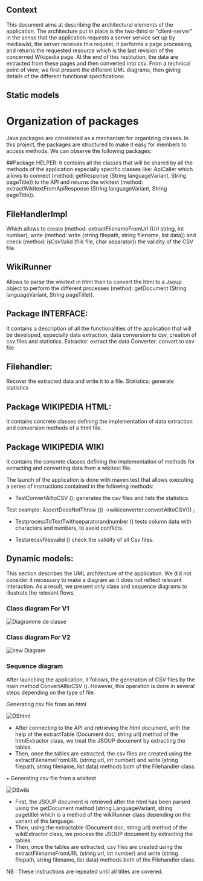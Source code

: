   ## Context
  This document aims at describing the architectural elements of the application.
  The architecture put in place is the two-third or "client-server" in the sense that the application requests a server service set up by mediawiki, the server receives this request, it performs a page processing, and returns the requested resource which is the last revision of the concerned Wikipedia page. At the end of this restitution, the data are extracted from these pages and then converted into csv.
  From a technical point of view, we first present the different UML diagrams, then giving details of the different functional specifications.


## Static models

# Organization of packages

Java packages are considered as a mechanism for organizing classes.
In this project, the packages are structured to make it easy for members to access methods. 
We can observe the following packages: 

##Package HELPER: it contains all the classes that will be shared by all the methods of the application especially specific classes like:
 ApiCaller which allows to connect (method: getResponse (String languageVariant, String pageTitle)) to the API and returns the wikitext (method: extractWikitextFromApiResponse (String languageVariant, String pageTitle)).

## FileHandlerImpl </br>
Which allows to create (method: extractFilenameFromUrl (Url string, int number), write (method: write (string filepath, string filename, list <string> data)) and check (method: isCsvValid (file file, char separator)) the validity of the CSV file.

## WikiRunner
Allows to parse the wikitext in html then to convert the html to a Jsoup object to perform the different processes (method: getDocument (String languageVariant, String pageTitle)).


## Package INTERFACE: 
It contains a description of all the functionalities of the application that will be developed, especially data extraction, data conversion to csv, creation of csv files and statistics.
Extractor: extract the data
Converter: convert to csv file
## Filehandler: 
Recover the extracted data and write it to a file.
Statistics: generate statistics

## Package WIKIPEDIA HTML: 
It contains concrete classes defining the implementation of data extraction and conversion methods of a html file.

## Package WIKIPEDIA WIKI 
It contains the concrete classes defining the implementation of methods for extracting and converting data from a wikitext file.

The launch of the application is done with maven test that allows executing a series of instructions contained in the following methods:
-	TestConvertAlltoCSV (): generates the csv files and lists the statistics. 

Test example:
            AssertDoesNotThrow (() ->wikiconverter.convertAlltoCSV()) ;

-	TestprocessTdTextTwithseparatorandnumber () tests column data with characters and numbers, to avoid conflicts.

-	Testarecsvfilesvalid () check the validity of all Csv files.


## Dynamic models:

This section describes the UML architecture of the application.
We did not consider it necessary to make a diagram as it does not reflect relevant interaction.
 As a result, we present only class and sequence diagrams to illustrate the relevant flows.

### Class diagram For V1
![Diagramme de classe](https://user-images.githubusercontent.com/45700033/66901199-8a262c80-effe-11e9-8481-563450130ee9.jpeg)

### Class diagram For V2
![new Diagram](https://user-images.githubusercontent.com/45700033/71295525-7f7c7080-237c-11ea-8ebb-853e9e8a0f06.png)

### Sequence diagram

After launching the application, it follows, the generation of CSV files by the main method ConvertAlltoCSV (). However, this operation is done in several steps depending on the type of file. 

Generating csv file from an html

![DShtml](https://user-images.githubusercontent.com/45700033/66901386-e426f200-effe-11e9-8a7d-ca514e793037.png)


-	 After connecting to the API and retrieving the html document, with the help of the extractTable (Document doc, string url) method of the htmlExtractor class, we treat the JSOUP document by extracting the tables.
-	Then, once the tables are extracted, the csv files are created using the extractFilenameFromURL (string url, int number) and write (string filepath, string filename, list <string> data) methods both of the Filehandler class.


•	Generating csv file from a wikitext

![DSwiki](https://user-images.githubusercontent.com/45700033/66901440-fef96680-effe-11e9-9752-dd58b8019be3.png)

- First, the JSOUP document is retrieved after the html has been parsed using the getDocument method (string LanguageVariant, string pagetitle) which is a method of the wikiRunner class depending on the variant of the language.
-	Then, using the extractable (Document doc, string url) method of the wikiExtractor class, we process the JSOUP document by extracting the tables.
-	Then, once the tables are extracted, csv files are created using the extractFilenameFromURL (string url, int number) and write (string filepath, string filename, list <string> data) methods both of the Filehandler class.

NB : These instructions are repeated until all titles are covered.
